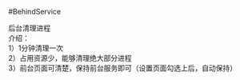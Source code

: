 #BehindService

后台清理进程  
介绍：  
  1）1分钟清理一次  
  2）占用资源少，能够清理绝大部分进程  
  3）前台页面可清楚，保持前台服务即可（设置页面勾选上后，自动保持）  
  
